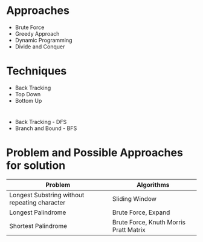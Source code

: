 # Approaches

- Brute Force
- Greedy Approach
- Dynamic Programming
- Divide and Conquer

# Techniques

- Back Tracking
- Top Down
- Bottom Up

#

- Back Tracking - DFS
- Branch and Bound - BFS

# Problem and Possible Approaches for solution

| Problem                                       | Algorithms                             |
| --------------------------------------------- | -------------------------------------- |
| Longest Substring without repeating character | Sliding Window                         |
| Longest Palindrome                            | Brute Force, Expand                    |
| Shortest Palindrome                           | Brute Force, Knuth Morris Pratt Matrix |
